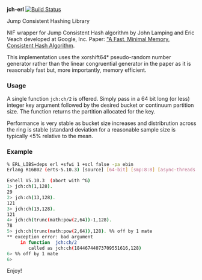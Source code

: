 **jch-erl** [![Build Status](https://travis-ci.org/darach/jch-erl.svg?branch=master)](https://travis-ci.org/darach/jch-erl)

Jump Consistent Hashing Library

NIF wrapper for Jump Consistent Hash algorithm by John Lamping and Eric Veach
developed at Google, Inc. Paper: ["A Fast, Minimal Memory, Consistent Hash Algorithm](http://arxiv.org/ftp/arxiv/papers/1406/1406.2294.pdf).

This implementation uses the xorshift64\* pseudo-random number generator rather than
the linear congruential generator in the paper as it is reasonably fast but, more importantly,
memory efficient.

### Usage

A single function ```jch:ch/2``` is offered. Simply pass in a 64 bit long (or less) integer
key argument followed by the desired bucket or continuum partition size. The function returns the
partition allocated for the key.

Performance is very stable as bucket size increases and distribrution across the
ring is stable (standard deviation for a reasonable sample size is typically <5%
relative to the mean.

### Example
```bash
% ERL_LIBS=deps erl +sfwi 1 +scl false -pa ebin
Erlang R16B02 (erts-5.10.3) [source] [64-bit] [smp:8:8] [async-threads:10] [hipe] [kernel-poll:false] [dtrace]

Eshell V5.10.3  (abort with ^G)
1> jch:ch(1,128).
29
2> jch:ch(13,128).
121
3> jch:ch(13,128).
121
4> jch:ch(trunc(math:pow(2,64))-1,128).
78
5> jch:ch(trunc(math:pow(2,64)),128). %% off by 1 mate
** exception error: bad argument
     in function  jch:ch/2
        called as jch:ch(18446744073709551616,128)
6> %% off by 1 mate
6>
```

Enjoy!

